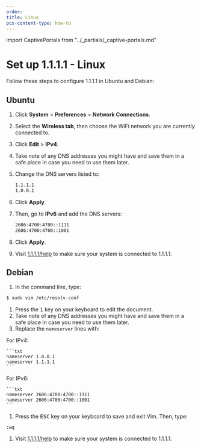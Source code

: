 ```yaml
---
order:
title: Linux
pcx-content-type: how-to
---
```


import CaptivePortals from "../\_partials/\_captive-portals.md"

# Set up 1.1.1.1 - Linux

Follow these steps to configure 1.1.1.1 in Ubuntu and Debian:

## Ubuntu

1.  Click **System** > **Preferences** > **Network Connections**.

2.  Select the **Wireless tab**, then choose the WiFi network you are currently connected to.

3.  Click **Edit** > **IPv4**.

4.  Take note of any DNS addresses you might have and save them in a safe place in case you need to use them later.

5.  Change the DNS servers listed to:

    ```txt
    1.1.1.1
    1.0.0.1
    ```

6.  Click **Apply**.

7.  Then, go to **IPv6** and add the DNS servers:

    ```txt
    2606:4700:4700::1111
    2606:4700:4700::1001
    ```

8.  Click **Apply**.

9.  Visit [1.1.1.1/help](https://1.1.1.1/help) to make sure your system is connected to 1.1.1.1.

## Debian

1.  In the command line, type:

```sh
$ sudo vim /etc/resolv.conf
```

1.  Press the <kbd>i</kbd> key on your keyboard to edit the document.
2.  Take note of any DNS addresses you might have and save them in a safe place in case you need to use them later.
3.  Replace the `nameserver` lines with:

For IPv4:

    ```txt
    nameserver 1.0.0.1
    nameserver 1.1.1.1
    ```

For IPv6:

    ```txt
    nameserver 2606:4700:4700::1111
    nameserver 2606:4700:4700::1001
    ```

1.  Press the <kbd>ESC</kbd> key on your keyboard to save and exit Vim. Then, type:

<!---->

    :wq

1.  Visit [1.1.1.1/help](https://1.1.1.1/help) to make sure your system is connected to 1.1.1.1.

<CaptivePortals/>

